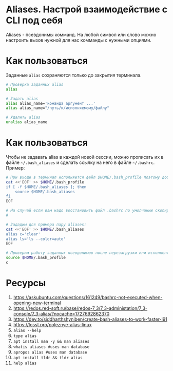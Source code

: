 # Aliases. Настрой взаимодействие с CLI под себя
Aliases - псевдонимы комманд. На любой символ или слово можно настроить вызов нужной для нас комманды с нужными опциями.
# Как пользоваться
Заданные `alias` сохраняются только до закрытия терминала.
```bash
# Проверка заданных alias
alias

# Задать alias
alias alias_name='команда аргумент ...'
alias alias_name="/путь/к/исполняемому/файлу"

# Удалить alias
unalias alias_name
```
# Как пользоваться
Чтобы не задавать alias в каждой новой сессии, можно прописать их в файле `~/.bash_aliases` и сделать ссылку на него в файле `~/.bashrc`. Пример:
```bash
# При входе в терминал исполняется файл $HOME/.bash_profile поэтому добавим туда исполнение файла с записанными aliases:
cat <<'EOF' >> $HOME/.bash_profile
if [ -f $HOME/.bash_aliases ]; then
    source $HOME/.bash_aliases
fi
EOF

# На случай если вам надо восстановить файл .bashrc по умолчанию скопируйте его из резервной директории коммандой cp /etc/skel/.bashrc ~/
# 

# Зададим для примера пару aliases:
cat <<'EOF' >> $HOME/.bash_aliases
alias c='clear'
alias ls='ls --color=auto'
EOF

# Проверим работу заданных псевдонимов после перезагрузки или исполнения файла $HOME/.bashrc
source $HOME/.bash_profile
c
```
# Ресурсы 
1. https://askubuntu.com/questions/161249/bashrc-not-executed-when-opening-new-terminal
2. https://redos.red-soft.ru/base/redos-7_3/7_3-administation/7_3-console/7_3-alias/?nocache=1727692862370
3. https://dev.to/siddharthshyniben/create-bash-aliases-to-work-faster-l91
4. https://losst.pro/poleznye-alias-linux
5. `alias --help`
6. `type alias`
7. `apt install man -y && man aliases`
8. `whatis aliases #uses man database`
9. `apropos alias #uses man database`
10. `apt install tldr && tldr alias`
11. `help alias`

